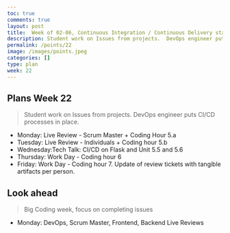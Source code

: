 ```yaml
---
toc: true
comments: true
layout: post
title:  Week of 02-06, Continuous Integration / Continuous Delivery starts.
description: Student work on Issues from projects.  DevOps engineer puts CI/CD processes in place for frontend and backend.
permalink: /points/22
image: /images/points.jpeg
categories: []
type: plan
week: 22
---
```


## Plans Week 22
> Student work on Issues from projects.  DevOps engineer puts CI/CD processes in place.

- Monday: Live Review - Scrum Master + Coding Hour 5.a
- Tuesday: Live Review - Individuals + Coding hour 5.b
- Wednesday:Tech Talk: CI/CD on Flask and Unit 5.5 and 5.6
- Thursday: Work Day - Coding hour 6
- Friday: Work Day  - Coding hour 7.  Update of review tickets with tangible artifacts per person.

## Look ahead
> Big Coding week, focus on completing issues

- Monday: DevOps, Scrum Master, Frontend, Backend Live Reviews
